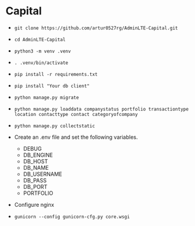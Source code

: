 
# Capital

* ```git clone https://github.com/artur0527rg/AdminLTE-Capital.git```

* ```cd AdminLTE-Capital```
* ```python3 -m venv .venv```
* ```. .venv/bin/activate```
* ```pip install -r requirements.txt```
* ```pip install "Your db client"```
* ```python manage.py migrate```
* ```python manage.py loaddata companystatus portfolio transactiontype location contacttype contact categoryofcompany```
* ```python manage.py collectstatic```
* Create an .env file and set the following variables.
  * DEBUG
  * DB_ENGINE
  * DB_HOST
  * DB_NAME
  * DB_USERNAME
  * DB_PASS
  * DB_PORT
  * PORTFOLIO
* Configure nginx
* ```gunicorn --config gunicorn-cfg.py core.wsgi```